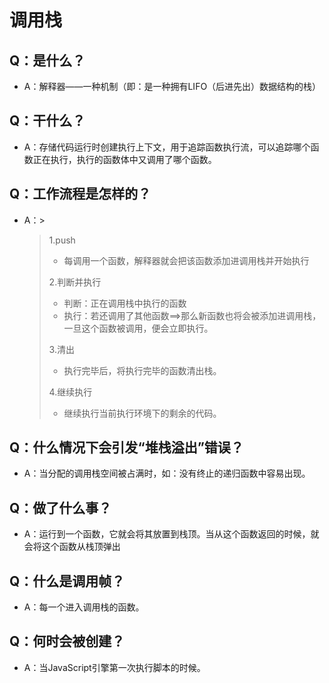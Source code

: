 # 调用栈

## Q：是什么？

* A：解释器——一种机制（即：是一种拥有LIFO（后进先出）数据结构的栈）



## Q：干什么？

* A：存储代码运行时创建执行上下文，用于追踪函数执行流，可以追踪哪个函数正在执行，执行的函数体中又调用了哪个函数。



## Q：工作流程是怎样的？

* A：> 

  > 1.push
  >
  > * 每调用一个函数，解释器就会把该函数添加进调用栈并开始执行
  >
  > 2.判断并执行
  >
  > * 判断：正在调用栈中执行的函数
  > * 执行：若还调用了其他函数==>那么新函数也将会被添加进调用栈，一旦这个函数被调用，便会立即执行。
  >
  > 3.清出
  >
  > * 执行完毕后，将执行完毕的函数清出栈。
  >
  > 4.继续执行
  >
  > * 继续执行当前执行环境下的剩余的代码。



## Q：什么情况下会引发“堆栈溢出”错误？

* A：当分配的调用栈空间被占满时，如：没有终止的递归函数中容易出现。



## Q：做了什么事？

* A：运行到一个函数，它就会将其放置到栈顶。当从这个函数返回的时候，就会将这个函数从栈顶弹出



## Q：什么是调用帧？

* A：每一个进入调用栈的函数。



## Q：何时会被创建？

* A：当JavaScript引擎第一次执行脚本的时候。

